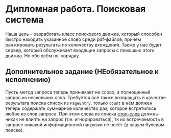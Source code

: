 # Дипломная работа. Поисковая система

Наша цель - разработать класс поискового движка, который способен быстро находить указанное слово среди pdf-файлов, причём ранжировать результаты по количеству вхождений. Также у нас будет сервер, который обслуживает входящие запросы с помощью этого движка. Но обо всём по-порядку.

## Дополнительное задание (НЕобязательное к исполнению)
Пусть метод запроса теперь принимает не слово, а полноценный запрос из нескольких слов.
Требуется всё также возвращать в качестве результата поиска список из `PageEntry`, только `count` в нём должен теперь содержать суммарное количество раз, которое встретилось любое из слов запроса.
При этом слова из списка [стоп-слов](https://github.com/Netology-cp/pcs-final-diplom/blob/main/stop-ru.txt) должны никак не влиять на запрос (т.е. игнорироваться), тк их встречаемость в запросе никакой информационной нагрузки не несёт (в нашем булевом поиске).
